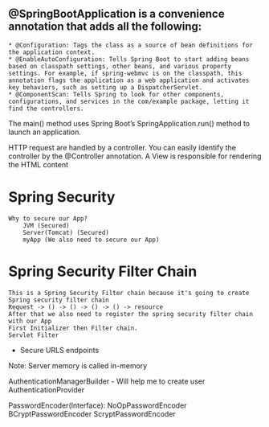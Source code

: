 ## @SpringBootApplication is a convenience annotation that adds all the following:
    * @Configuration: Tags the class as a source of bean definitions for the application context.
    * @EnableAutoConfiguration: Tells Spring Boot to start adding beans based on classpath settings, other beans, and various property settings. For example, if spring-webmvc is on the classpath, this annotation flags the application as a web application and activates key behaviors, such as setting up a DispatcherServlet.
    * @ComponentScan: Tells Spring to look for other components, configurations, and services in the com/example package, letting it find the controllers.

The main() method uses Spring Boot’s SpringApplication.run() method to launch an application.

HTTP request are handled by a controller. You can easily identify the controller by the @Controller annotation.
A View is responsible for rendering the HTML content


# Spring Security
    Why to secure our App?
        JVM (Secured) 
        Server(Tomcat) (Secured)
        myApp (We also need to secure our App)

# Spring Security Filter Chain
    This is a Spring Security Filter chain because it's going to create Spring security filter chain
    Request -> () -> () -> () -> () -> resource
    After that we also need to register the spring security filter chain with our App
    First Initializer then Filter chain.
    Servlet Filter

- Secure URLS endpoints

Note: 
    Server memory is called in-memory 

AuthenticationManagerBuilder - Will help me to create user
AuthenticationProvider

PasswordEncoder(Interface):
    NoOpPasswordEncoder
    BCryptPasswordEncoder
    ScryptPasswordEncoder



